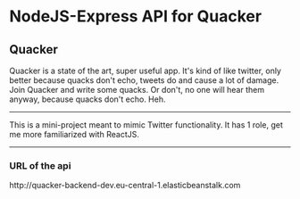 <h1>NodeJS-Express API for Quacker</h1>

<h2>Quacker</h2>
<p>Quacker is a state of the art, super useful app. It's kind of like twitter, only better because quacks don't echo, tweets do and cause a lot of damage. Join Quacker and write some quacks. Or don't, no one will hear them anyway, because quacks don't echo. Heh.</p>

<hr>
<p>This is a mini-project meant to mimic Twitter functionality. It has 1 role, get me more familiarized with ReactJS.</p>

<hr>

<h3>URL of the api</h3>
<a>http://quacker-backend-dev.eu-central-1.elasticbeanstalk.com</a>

